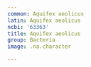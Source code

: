 ```yaml
---
common: Aquifex aeolicus
latin: Aquifex aeolicus
ncbi: '63363'
title: Aquifex aeolicus
group: Bacteria
image: .na.character

---
```


